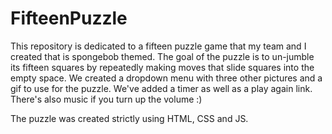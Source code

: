 # FifteenPuzzle

This repository is dedicated to a fifteen puzzle game that my team and I created that is spongebob themed. 
The goal of the puzzle is to un-jumble its fifteen squares by repeatedly making moves that slide squares into the empty space.
We created a dropdown menu with three other pictures and a gif to use for the puzzle. We've added a timer as well as a play again link.
There's also music if you turn up the volume :)

The puzzle was created strictly using HTML, CSS and JS.
